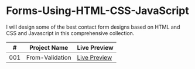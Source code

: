 # Forms-Using-HTML-CSS-JavaScript

I will design some of the best contact form designs based on HTML and CSS and Javascript in this comprehensive collection.

| #   | Project Name    | Live Preview                                                      |
| --- | --------------- | ----------------------------------------------------------------- |
| 001 | From-Validation | [Live Preview](https://devbigboy.github.io/Forms/From-Validation) |
